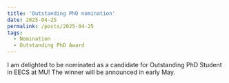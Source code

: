 ```yaml
---
title: 'Outstanding PhD nomination'
date: 2025-04-25
permalink: /posts/2025-04-25
tags:
  - Nomination
  - Outstanding PhD Award
---
```


I am delighted to be nominated as a candidate for Outstanding PhD Student in EECS at MU! 
The winner will be announced in early May.